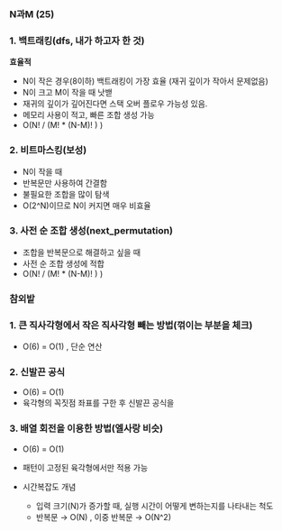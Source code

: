 ### N과M (25)

### 1. 백트래킹(dfs, 내가 하고자 한 것)

**효율적**

- N이 작은 경우(8이하) 백트래킹이 가장 효율 (재귀 깊이가 작아서 문제없음)
- N이 크고 M이 작을 때 낫밷
- 재귀의 깊이가 깊어진다면 스택 오버 플로우 가능성 있음.
- 메모리 사용이 적고, 빠른 조합 생성 가능
- O(N! / (M! * (N-M)! ) )
    


### 2. 비트마스킹(보성)

- N이 작을 때
- 반복문만 사용하여 간결함
- 불필요한 조합을 많이 탐색
- O(2^N)이므로 N이 커지면 매우 비효율
    


### 3. 사전 순 조합 생성(next_permutation)

- 조합을 반복문으로 해결하고 싶을 때
- 사전 순 조합 생성에 적합
- O(N! / (M! * (N-M)! ) )

### 참외밭

### 1. 큰 직사각형에서 작은 직사각형 빼는 방법(꺾이는 부분을 체크)

- O(6) = O(1) , 단순 연산

### 2. 신발끈 공식

- O(6) = O(1)
- 육각형의 꼭짓점 좌표를 구한 후 신발끈 공식을

### 3. 배열 회전을 이용한 방법(엘사랑 비슷)

- O(6) = O(1)
- 패턴이 고정된 육각형에서만 적용 가능

- 시간복잡도 개념
    - 입력 크기(N)가 증가할 때, 실행 시간이 어떻게 변하는지를 나타내는 척도
    - 반복문 → O(N) , 이중 반복문 → O(N^2)
    
  
